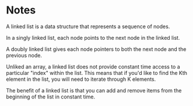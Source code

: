 # Notes
A linked list is a data structure that represents a sequence of nodes. 

In a singly linked list, each node points to the next node in the linked list.

A doubly linked list gives each node pointers to both the next node and the previous node.

Unliked an array, a linked list does not provide constant time access to a particular "index" within the list. This means that if you'd like to find the Kth element in the list, you will need to iterate through K elements.

The benefit of a linked list is that you can add and remove items from the beginning of the list in constant time.
